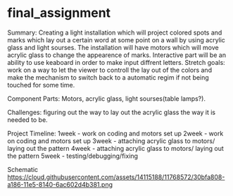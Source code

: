 # final_assignment

Summary: Creating a light installation which will project colored spots and marks which lay out a certain word at some point on a wall by using acrylic glass and light sourses. The installation will have motors which will move acrylic glass to change the appearence of marks. Interactive part will be an ability to use keaboard in order to make input diffrent letters.
Stretch goals: work on a way to let the viewer to controll the lay out of the colors and make the mechanism to switch back to a automatic regim if not being touched for some time.

Component Parts: Motors, acrylic glass, light sourses(table lamps?).

Challenges: figuring out the way to lay out the acrylic glass the way it is needed to be.

Project Timeline:
1week - work on coding and motors set up
2week - work on coding and motors set up
3week - attaching acrylic glass to motors/ laying out the pattern
4week - attaching acrylic glass to motors/ laying out the pattern
5week - testing/debugging/fixing


Schematic
https://cloud.githubusercontent.com/assets/14115188/11768572/30bfa808-a186-11e5-8140-6ac602d4b381.png
